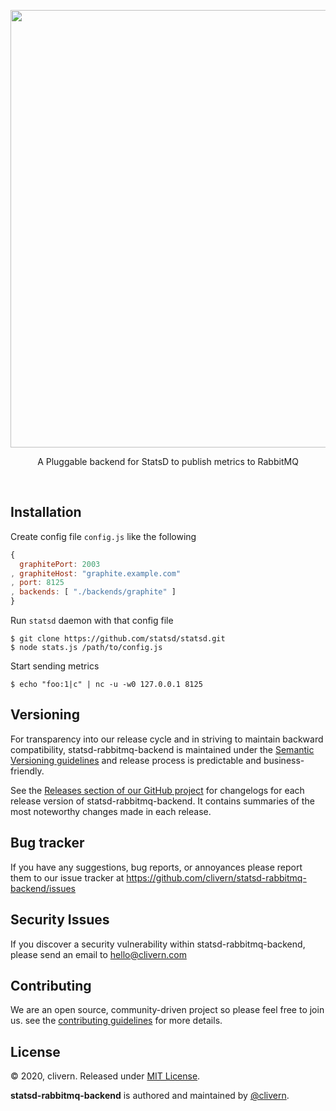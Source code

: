 <p align="center">
    <img src="https://raw.githubusercontent.com/clivern/statsd-rabbitmq-backend/master/assets/img/chart.png" width="700" />
</p>
<p align="center">
    <p align="center">A Pluggable backend for StatsD to publish metrics to RabbitMQ</p>
</p>
<br/>

## Installation

Create config file `config.js` like the following

```js
{
  graphitePort: 2003
, graphiteHost: "graphite.example.com"
, port: 8125
, backends: [ "./backends/graphite" ]
}
```

Run `statsd` daemon with that config file

```
$ git clone https://github.com/statsd/statsd.git
$ node stats.js /path/to/config.js
```

Start sending metrics

```
$ echo "foo:1|c" | nc -u -w0 127.0.0.1 8125
```


## Versioning

For transparency into our release cycle and in striving to maintain backward compatibility, statsd-rabbitmq-backend is maintained under the [Semantic Versioning guidelines](https://semver.org/) and release process is predictable and business-friendly.

See the [Releases section of our GitHub project](https://github.com/clivern/statsd-rabbitmq-backend/releases) for changelogs for each release version of statsd-rabbitmq-backend. It contains summaries of the most noteworthy changes made in each release.


## Bug tracker

If you have any suggestions, bug reports, or annoyances please report them to our issue tracker at https://github.com/clivern/statsd-rabbitmq-backend/issues


## Security Issues

If you discover a security vulnerability within statsd-rabbitmq-backend, please send an email to [hello@clivern.com](mailto:hello@clivern.com)


## Contributing

We are an open source, community-driven project so please feel free to join us. see the [contributing guidelines](CONTRIBUTING.md) for more details.


## License

© 2020, clivern. Released under [MIT License](https://opensource.org/licenses/mit-license.php).

**statsd-rabbitmq-backend** is authored and maintained by [@clivern](http://github.com/clivern).
